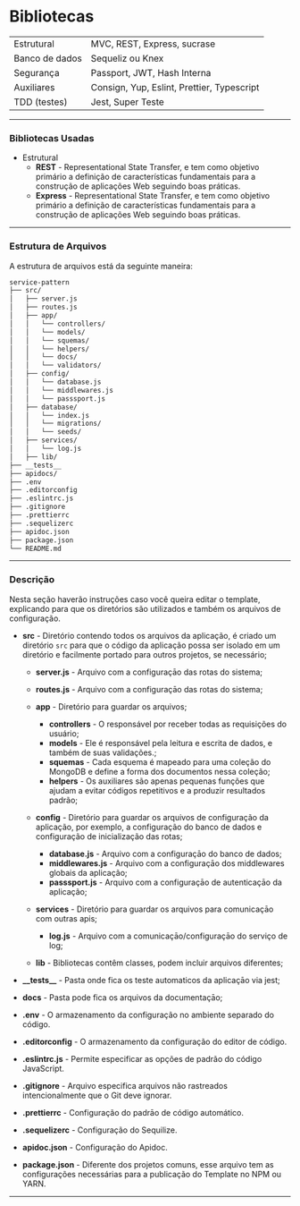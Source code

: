 
# Bibliotecas

|                |                              |
|----------------|------------------------------|
| Estrutural     | MVC, REST, Express, sucrase  |
| Banco de dados | Sequeliz ou Knex               |
| Segurança      | Passport, JWT, Hash Interna    |
| Auxiliares     | Consign, Yup, Eslint,  Prettier, Typescript |
| TDD (testes)   | Jest, Super Teste             |

---
### Bibliotecas Usadas
- Estrutural
    - **REST** - Representational State Transfer, e tem como objetivo primário a definição de características fundamentais para a construção de aplicações Web seguindo boas práticas.
    - **Express** - Representational State Transfer, e tem como objetivo primário a definição de características fundamentais para a construção de aplicações Web seguindo boas práticas.
---

### Estrutura de Arquivos

A estrutura de arquivos está da seguinte maneira:

```bash
service-pattern
├── src/
│   ├── server.js
│   ├── routes.js
│   ├── app/
│   │   └── controllers/
│   │   └── models/
│   │   └── squemas/
│   │   └── helpers/
│   │   └── docs/
│   │   └── validators/
│   ├── config/
│   │   └── database.js
│   │   └── middlewares.js
│   │   └── passsport.js
│   ├── database/
│   │   └── index.js
│   │   └── migrations/
│   │   └── seeds/
│   ├── services/
│   │   └── log.js
│   ├── lib/
├── __tests__
├── apidocs/
├── .env
├── .editorconfig
├── .eslintrc.js
├── .gitignore
├── .prettierrc
├── .sequelizerc
├── apidoc.json
├── package.json
└── README.md
```

---

### Descrição

Nesta seção haverão instruções caso você queira editar o template, explicando para que os diretórios são utilizados e também os arquivos de configuração.

- **src** - Diretório contendo todos os arquivos da aplicação, é criado um diretório `src` para que o código da aplicação possa ser isolado em um diretório e facilmente portado para outros projetos, se necessário;
  - **server.js** - Arquivo com a configuraçāo das rotas do sistema;
  - **routes.js** - Arquivo com a configuraçāo das rotas do sistema;

  - **app** - Diretório para guardar os arquivos;
    - **controllers** - O responsável por receber todas as requisições do usuário;
    - **models** - Ele é responsável pela leitura e escrita de dados, e também de suas validações.;
    - **squemas** - Cada esquema é mapeado para uma coleção do MongoDB e define a forma dos documentos nessa coleção;
    - **helpers** - Os auxiliares são apenas pequenas funções que ajudam a evitar códigos repetitivos e a produzir resultados padrão;

  - **config** - Diretório para guardar os arquivos de configuração da aplicação, por exemplo, a configuração do banco de dados e configuração de inicialização das rotas;
    - **database.js** - Arquivo com a configuraçāo do banco de dados;
    - **middlewares.js** - Arquivo com a configuraçāo dos middlewares globais da aplicação;
    - **passsport.js** - Arquivo com a configuraçāo de autenticaçāo da aplicação;

  - **services** - Diretório para guardar os arquivos para comunicaçāo com outras apis;
    - **log.js** - Arquivo com a comunicaçāo/configuraçāo do serviço de log;

  - **lib** - Bibliotecas contêm classes, podem incluir arquivos diferentes;

- **\_\_tests\_\_** - Pasta onde fica os teste automaticos da aplicaçāo via jest;
- **docs** - Pasta pode fica os arquivos da documentaçāo;

- **.env** - O armazenamento da configuração no ambiente separado do código.
- **.editorconfig** - O armazenamento da configuração do editor de código.
- **.eslintrc.js** - Permite especificar as opções de padrão do código JavaScript.
- **.gitignore** - Arquivo especifica arquivos não rastreados intencionalmente que o Git deve ignorar.
- **.prettierrc** - Configuração do padrāo de código automático.
- **.sequelizerc** - Configuração do Sequilize.
- **apidoc.json** - Configuração do Apidoc.

- **package.json** - Diferente dos projetos comuns, esse arquivo tem as configurações necessárias para a publicação do Template no NPM ou YARN.

---